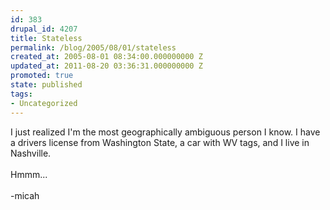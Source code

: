 ```yaml
---
id: 383
drupal_id: 4207
title: Stateless
permalink: /blog/2005/08/01/stateless
created_at: 2005-08-01 08:34:00.000000000 Z
updated_at: 2011-08-20 03:36:31.000000000 Z
promoted: true
state: published
tags:
- Uncategorized
---
```

I just realized I'm the most geographically ambiguous person I know. I have a drivers license from Washington State, a car with WV tags, and I live in Nashville.<br /><br />Hmmm...<br /><br />-micah
